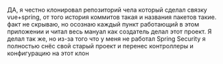﻿ДА, я честно клонировал репозиторий чела который сделал связку vue+spring, от того история коммитов такая и названия пакетов такие. 
факт не скрываю, но осознаю каждый пункт работающий в этом приложении и читал весь мануал как создатель делал этот проект. Я делал так же, но из-за того что у меня не работал Spring Security я полностью снёс свой старый проект и перенес контроллеры и конфигурацию на этот клон